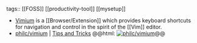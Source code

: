 tags:: [[FOSS]] [[productivity-tool]] [[mysetup]]

- [Vimium](https://vimium.github.io/) is a [[Browser/Extension]] which provides keyboard shortcuts for navigation and control in the spirit of the [[Vim]] editor.
- [philc/vimium](https://github.com/philc/vimium) | [Tips and Tricks](https://github.com/philc/vimium/wiki/Tips-and-Tricks)
  @@html: <a href="https://github.com/philc/vimium/"><img src="https://github-readme-stats-astronomer.vercel.app/api/pin/?username=philc&repo=vimium&theme=tokyonight" alt="philc/vimium"/></a>@@